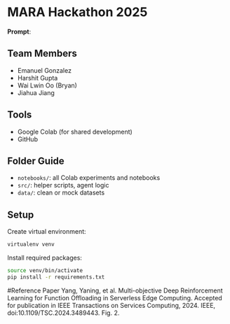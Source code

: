 # MARA Hackathon 2025

**Prompt**: 

## Team Members
- Emanuel Gonzalez
- Harshit Gupta
- Wai Lwin Oo (Bryan)
- Jiahua Jiang

## Tools
- Google Colab (for shared development)
- GitHub  


## Folder Guide
- `notebooks/`: all Colab experiments and notebooks
- `src/`: helper scripts, agent logic
- `data/`: clean or mock datasets

## Setup
Create virtual environment:

```bash
virtualenv venv
```

Install required packages:

```bash
source venv/bin/activate
pip install -r requirements.txt
```
#Reference Paper
Yang, Yaning, et al. Multi-objective Deep Reinforcement Learning for Function Offloading in Serverless Edge Computing. Accepted for publication in IEEE Transactions on Services Computing, 2024. IEEE, doi:10.1109/TSC.2024.3489443. Fig. 2.
